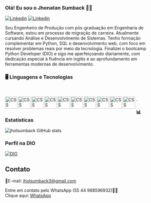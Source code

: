 ### Olá! Eu sou o Jhonatan Sumback 🙋‍♂️

[![Linkedin](https://img.shields.io/badge/LinkedIn-0077B5?style=for-the-badge&logo=linkedin&logoColor=white)](https://www.linkedin.com/in/jhonatan-sumback-267244113)
[![Linkedin](https://img.shields.io/badge/Instagram-E4405F?style=for-the-badge&logo=instagram&logoColor=white)](https://www.instagram.com/jholsumback)

Sou Engenheiro de Produção com pós-graduação em Engenharia de Software, estou em processo de migração de carreira. Atualmente cursando Análise e Desenvolvimento de Sistemas. Tenho formação complementar em Python, SQL e desenvolvimento web, com foco em resolver problemas reais por meio da tecnologia. Finalizei o bootcamp Python Developer (DIO) e sigo me aperfeiçoando diariamente, com dedicação especial à fluência em inglês e ao aprofundamento em ferramentas modernas de desenvolvimento.



### 🖥️ Linguagens e Tecnologias 

<div style="display: inline_block"><br/>

 <img
     align="left"
     alt="CSS"
     title="Python"
     width="40px"
     style="padding-rigth: 10px;"
  src="https://cdn.jsdelivr.net/gh/devicons/devicon@latest/icons/python/python-original-wordmark.svg" 
/>
<img
    align="left"
     alt="CSS"
     title="JAVA"
     width="40px"
     style="padding-rigth: 10px;"
     src="https://cdn.jsdelivr.net/gh/devicons/devicon@latest/icons/java/java-original-wordmark.svg" 
 />
<img
    align="left"
     alt="CSS"
     title="SQL"
     width="40px"
     style="padding-rigth: 10px;"
     src="https://cdn.jsdelivr.net/gh/devicons/devicon@latest/icons/azuresqldatabase/azuresqldatabase-original.svg" 
/>
<img
    align="left"
     alt="CSS"
     title="MySQL"
     width="40px"
     style="padding-rigth: 10px;"
     src="https://cdn.jsdelivr.net/gh/devicons/devicon@latest/icons/mysql/mysql-plain-wordmark.svg" 
/>
 <img
    align="left"
     alt="CSS"
     title="Postgresql"
     width="40px"
     style="padding-rigth: 10px;"
     src="https://cdn.jsdelivr.net/gh/devicons/devicon@latest/icons/postgresql/postgresql-original-wordmark.svg" 
/>
<img
    align="left"
     alt="CSS"
     title="GIT"
     width="40px"
     style="padding-rigth: 10px;"
     src="https://cdn.jsdelivr.net/gh/devicons/devicon@latest/icons/git/git-original-wordmark.svg" 
/>
<img
    align="left"
     alt="CSS"
     title="GITHUB"
     width="40px"
     style="padding-rigth: 10px;"
     src="https://cdn.jsdelivr.net/gh/devicons/devicon@latest/icons/github/github-original-wordmark.svg" 
/> 
<img
    align="left"
     alt="CSS"
     title="Django"
     width="40px"
     style="padding-rigth: 10px;"
     src="https://cdn.jsdelivr.net/gh/devicons/devicon@latest/icons/django/django-plain.svg"          
/>
<img
    align="left"
     alt="CSS"
     title="VUEJS"
     width="40px"
     style="padding-rigth: 10px;"
     src="https://cdn.jsdelivr.net/gh/devicons/devicon@latest/icons/vuejs/vuejs-original-wordmark.svg" 
/>
<img
    align="left"
     alt="CSS"
     title="VUEjs"
     width="40px"
     style="padding-rigth: 10px;"
     src="https://cdn.jsdelivr.net/gh/devicons/devicon@latest/icons/nodejs/nodejs-original-wordmark.svg" 
/>

                                       
         
          
    

 . 
 ### 📊Estatísticas



![jholsumback GitHub stats](https://github-readme-stats.vercel.app/api?username=jholsumback&show_icons=true&theme=onedark)





### Perfil na DIO
[![DIO](https://img.shields.io/badge/DIO-0077B5?style=for-the-badge&logo=linkedin&logoColor=white)](https://www.dio.me/users/jholsumback3)

## Contato

📧E-mail: jholsumback3@gmail.com

Entre em contato pelo WhatsApp (55 44 988596932)📱💬  
Clique aqui: [WhatsApp](https://wa.me/5544988596932)
 
 
 

 
 
